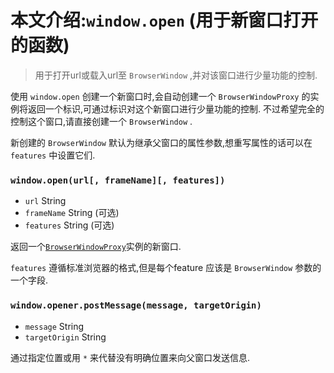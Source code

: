 # 本文介绍:`window.open` (用于新窗口打开的函数)

> 用于打开url或载入url至 `BrowserWindow` ,并对该窗口进行少量功能的控制.

使用 `window.open` 创建一个新窗口时,会自动创建一个 `BrowserWindowProxy`  的实例将返回一个标识,可通过标识对这个新窗口进行少量功能的控制.
不过希望完全的控制这个窗口,请直接创建一个 `BrowserWindow` .

新创建的 `BrowserWindow` 默认为继承父窗口的属性参数,想重写属性的话可以在 `features` 中设置它们.

### `window.open(url[, frameName][, features])`
* `url` String
* `frameName` String (可选)
* `features` String (可选)

返回一个[`BrowserWindowProxy`](browser-window-proxy.md)实例的新窗口.

 `features` 遵循标准浏览器的格式,但是每个feature 应该是 `BrowserWindow` 参数的一个字段.

### `window.opener.postMessage(message, targetOrigin)`

* `message` String
* `targetOrigin` String

通过指定位置或用 `*` 来代替没有明确位置来向父窗口发送信息.
